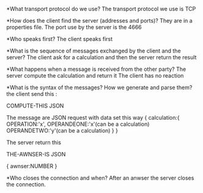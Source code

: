 *What transport protocol do we use?
The transport protocol we use is TCP

*How does the client find the server (addresses and ports)?
They are in a properties file. The port use by the server is the 4666

*Who speaks first?
The client speaks first

*What is the sequence of messages exchanged by the client and the server?
The client ask for a calculation and then the server return the result

*What happens when a message is received from the other party?
The server compute the calculation and return it
The client has no reaction

*What is the syntax of the messages? How we generate and parse them?
the client send this :

COMPUTE-THIS JSON

The message are JSON request with data set this way
	{
		calculation:{
			OPERATION:'x',
			OPERANDEONE:'x'(can be a calculation)
			OPERANDETWO:'y'(can be a calculation)
		}
	}

The server return this

THE-AWNSER-IS JSON

{
	awnser:NUMBER
}


*Who closes the connection and when?
After an anwser the server closes the connection.